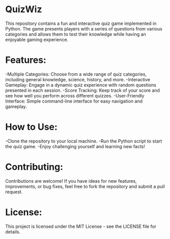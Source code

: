 # QuizWiz
This repository contains a fun and interactive quiz game implemented in Python. The game presents players with a series of questions from various categories and allows them to test their knowledge while having an enjoyable gaming experience.

# Features:

-Multiple Categories: Choose from a wide range of quiz categories, including general knowledge, science, history, and more.
-Interactive Gameplay: Engage in a dynamic quiz experience with random questions presented in each session.
-Score Tracking: Keep track of your score and see how well you perform across different quizzes.
-User-Friendly Interface: Simple command-line interface for easy navigation and gameplay.

# How to Use:
-Clone the repository to your local machine.
-Run the Python script to start the quiz game.
-Enjoy challenging yourself and learning new facts!

# Contributing:
Contributions are welcome! If you have ideas for new features, improvements, or bug fixes, feel free to fork the repository and submit a pull request.

# License:
This project is licensed under the MIT License - see the LICENSE file for details.

